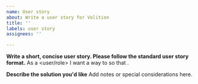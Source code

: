 ```yaml
---
name: User story
about: Write a user story for Volition
title: ''
labels: user story
assignees: ''

---
```


**Write a short, concise user story. Please follow the standard user story format.**
As a <user/role> I want a way to <do something> so that <reasons>.

**Describe the solution you'd like**
Add notes or special considerations here.
